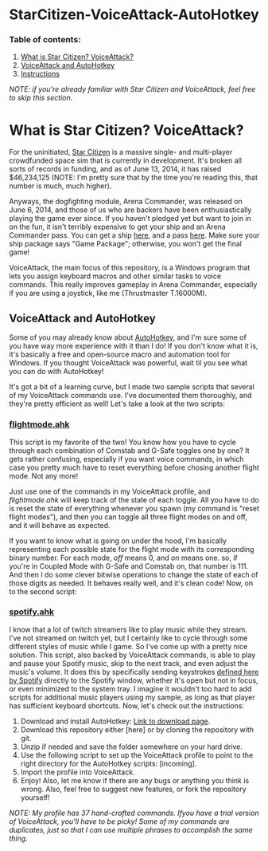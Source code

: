 StarCitizen-VoiceAttack-AutoHotkey
==================================
### Table of contents:
1. [What is Star Citizen? VoiceAttack?](#intro)
2. [VoiceAttack and AutoHotkey](#ahk)
3. [Instructions](#instructions)

*NOTE: if you're already familiar with Star Citizen and VoiceAttack, feel free to skip this section.*

<a name="intro"></a>
# What is Star Citizen? VoiceAttack?

For the uninitiated, [Star Citizen][star_citizen] is a massive single- and multi-player crowdfunded space sim that is currently in development. It's broken all sorts of records in funding, and as of June 13, 2014, it has raised $46,234,125 (NOTE: I'm pretty sure that by the time you're reading this, that number is much, much higher).

Anyways, the dogfighting module, Arena Commander, was released on June 6, 2014, and those of us who are backers have been enthusiastically playing the game ever since. If you haven't pledged yet but want to join in on the fun, it isn't terribly expensive to get your ship and an Arena Commander pass. You can get a ship [here][pledge], and a pass [here][pass]. Make sure your ship package says "Game Package"; otherwise, you won't get the final game!

VoiceAttack, the main focus of this repository, is a Windows program that lets you assign keyboard macros and other similar tasks to voice commands. This really improves gameplay in Arena Commander, especially if you are using a joystick, like me (Thrustmaster T.16000M).

<a name="ahk"></a>
## VoiceAttack and AutoHotkey
Some of you may already know about [AutoHotkey][autohotkey], and I'm sure some of you have way more experience with it than I do! If you don't know what it is, it's basically a free and open-source macro and automation tool for Windows. If you thought VoiceAttack was powerful, wait til you see what you can do with AutoHotkey!

It's got a bit of a learning curve, but I made two sample scripts that several of my VoiceAttack commands use. I've documented them thoroughly, and they're pretty efficient as well! Let's take a look at the two scripts:

### [flightmode.ahk][flightmode]
This script is my favorite of the two! You know how you have to cycle through each combination of Comstab and G-Safe toggles one by one? It gets rather confusing, especially if you want voice commands, in which case you pretty much have to reset everything before chosing another flight mode. Not any more! 

Just use one of the commands in my VoiceAttack profile, and *flightmode.ahk* will keep track of the state of each toggle. All you have to do is reset the state of everything whenever you spawn (my command is "reset flight modes"), and then you can toggle all three flight modes on and off, and it will behave as expected.

If you want to know what is going on under the hood, I'm basically representing each possible state for the flight mode with its corresponding binary number. For each mode, *off* means 0, and *on* means one. so, if you're in Coupled Mode with G-Safe and Comstab on, that number is 111. And then I do some clever bitwise operations to change the state of each of those digits as needed. It behaves really well, and it's clean code! Now, on to the second script:

### [spotify.ahk][spotify]
I know that a lot of twitch streamers like to play music while they stream. I've not streamed on twitch yet, but I certainly like to cycle through some different styles of music while I game. So I've come up with a pretty nice solution. This script, also backed by VoiceAttack commands, is able to play and pause your Spotify music, skip to the next track, and even adjust the music's volume. It does this by specifically sending keystrokes [defined here by Spotify][spotify_shortcuts] directly to the Spotify window, whether it's open but not in focus, or even minimized to the system tray. I imagine it wouldn't too hard to add scripts for additional music players using my sample, as long as that player has sufficient keyboard shortcuts. Now, let's check out the instructions:

<a name="instructions"></a>

1. Download and install AutoHotkey: [Link to download page][autohotkey].
2. Download this repository either [here] or by cloning the repository with git.
3. Unzip if needed and save the folder somewhere on your hard drive.
4. Use the following script to set up the VoiceAttack profile to point to the right directory for the AutoHotkey scripts: [incoming].
5. Import the profile into VoiceAttack.
6. Enjoy! Also, let me know if there are any bugs or anything you think is wrong. Also, feel free to suggest new features, or fork the repository yourself!

*NOTE: My profile has 37 hand-crafted commands. Ifyou have a trial version of VoiceAttack, you'll have to be picky! Some of my commands are duplicates, just so that I can use multiple phrases to accomplish the same thing.*

[star_citizen]: https://robertsspaceindustries.com/
[pledge]: https://robertsspaceindustries.com/pledge/single-ship-packages?sortBy=price
[pass]: https://robertsspaceindustries.com/pledge/module-passes
[autohotkey]: http://www.autohotkey.com/
[flightmode]: https://github.com/dsmith86/StarCitizen-VoiceAttack-AutoHotkey/blob/master/flightmode.ahk
[spotify]: https://github.com/dsmith86/StarCitizen-VoiceAttack-AutoHotkey/blob/master/spotify.ahk
[spotify_shortcuts]: https://support.spotify.com/us/learn-more/faq/#!/article/Keyboard-shortcuts
